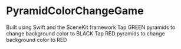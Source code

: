 # PyramidColorChangeGame
Built using Swift and the SceneKit framework
Tap GREEN pyramids to change background color to BLACK
Tap RED pyramids to change background color to RED
